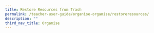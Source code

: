 ```yaml
---
title: Restore Resources from Trash
permalink: /teacher-user-guide/organise-organise/restoreresources/
description: ""
third_nav_title: Organise
---
```


